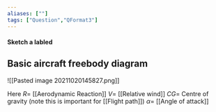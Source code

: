 ```yaml
---
aliases: [""]
tags: ["Question","QFormat3"]
---
```


#### Sketch a labled 
## Basic aircraft freebody diagram
![[Pasted image 20211020145827.png]]



Here
$R =$ [[Aerodynamic Reaction]]
$V =$ [[Relative wind]]
$CG =$ Centre of gravity (note this is important for [[Flight path]])
$\alpha =$ [[Angle of attack]]
